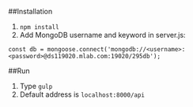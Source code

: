 ##Installation

1. ```npm install```
2. Add MongoDB username and keyword in server.js:
```
const db = mongoose.connect('mongodb://<username>:<password>@ds119020.mlab.com:19020/295db');
```

##Run
1. Type  ```gulp```
2. Default address is ```localhost:8000/api```
